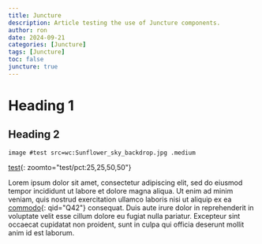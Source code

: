 ```yaml
---
title: Juncture
description: Article testing the use of Juncture components.
author: ron
date: 2024-09-21
categories: [Juncture]
tags: [Juncture]
toc: false
juncture: true
---
```


# Heading 1

## Heading 2

`image #test src=wc:Sunflower_sky_backdrop.jpg .medium`

[test](#){: zoomto="test/pct:25,25,50,50"}

Lorem ipsum dolor sit amet, consectetur adipiscing elit, sed do eiusmod tempor incididunt ut labore et dolore magna aliqua. Ut enim ad minim veniam, quis nostrud exercitation ullamco laboris nisi ut aliquip ex ea [commodo](#){: qid="Q42"} consequat. Duis aute irure dolor in reprehenderit in voluptate velit esse cillum dolore eu fugiat nulla pariatur. Excepteur sint occaecat cupidatat non proident, sunt in culpa qui officia deserunt mollit anim id est laborum.